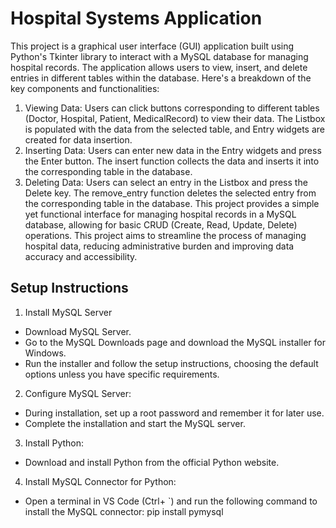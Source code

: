 # Hospital Systems Application
This project is a graphical user interface (GUI) application built using Python's Tkinter library to interact with a MySQL database for managing hospital records. The application allows users to view, insert, and delete entries in different tables within the database. Here's a breakdown of the key components and functionalities:
1. Viewing Data: Users can click buttons corresponding to different tables (Doctor, Hospital, Patient, MedicalRecord) to view their data. The Listbox is populated with the data from the selected table, and Entry widgets are created for data insertion.
2. Inserting Data: Users can enter new data in the Entry widgets and press the Enter button. The insert function collects the data and inserts it into the corresponding table in the database.
3. Deleting Data: Users can select an entry in the Listbox and press the Delete key. The remove_entry function deletes the selected entry from the corresponding table in the database. This project provides a simple yet functional interface for managing hospital records in a MySQL database, allowing for basic CRUD (Create, Read, Update, Delete) operations.
This project aims to streamline the process of managing hospital data, reducing administrative burden and improving data accuracy and accessibility.

## Setup Instructions
1. Install MySQL Server
 * Download MySQL Server.
 * Go to the MySQL Downloads page and download the MySQL installer for Windows.
 * Run the installer and follow the setup instructions, choosing the default options unless you have specific requirements.
2. Configure MySQL Server:
 * During installation, set up a root password and remember it for later use.
 * Complete the installation and start the MySQL server.
3. Install Python:
 * Download and install Python from the official Python website.
4. Install MySQL Connector for Python:
 * Open a terminal in VS Code (Ctrl+ `) and run the following command to install the MySQL connector: pip install pymysql
   

